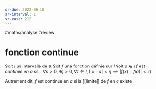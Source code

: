 ```yaml
---
sr-due: 2022-06-10
sr-interval: 1
sr-ease: 212
---
```


#maths/analyse #review 
# fonction continue
Soit $I$ un intervalle de $\mathbb R$
Soit $f$ une fonction définie sur $I$
Soit $a \in I$
$f$ est _continue en $a$_ ssi :
$\forall \varepsilon>0, \exists\eta > 0, \forall x\in I, (|x-a| < \eta \implies |f(x) - f(a)| < \epsilon)$

Autrement dit, $f$ est continue en $a$ si la [[limite]] de $f$ en $a$ existe

